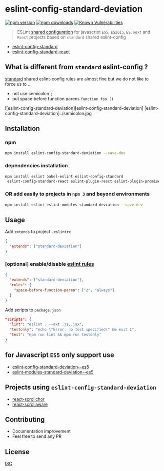 # eslint-config-standard-deviation

[![npm version](https://badge.fury.io/js/eslint-config-standard-deviation.svg)](https://badge.fury.io/js/eslint-config-standard-deviation)
[![npm downloads](https://img.shields.io/npm/dm/eslint-config-standard-deviation.svg?style=flat-square)](https://www.npmjs.com/package/eslint-config-standard-deviation)
[![Known Vulnerabilities](https://snyk.io/test/github/bysabi/eslint-config-standard-deviation/badge.svg)](https://snyk.io/test/github/bysabi/eslint-config-standard-deviation)
> ESLint [shared configuration](http://eslint.org/docs/developer-guide/shareable-configs) for javascript `ES5`, `ES2015`, `ES.next` and `React` projects based on `standard` shared eslint-config


* [eslint-config-standard][standard]
* [eslint-config-standard-react](https://github.com/feross/eslint-config-standard-react)


## What is different from `standard` eslint-config ?
[standard][standard] shared eslint-config rules are almost fine but we do not like to force us to ...
* not use semicolon `;`
* put space before function parens `function foo ()`

![eslint-config-standard-deviation][eslint-config-standard-deviation]
[eslint-config-standard-deviation]:./semicolon.jpg

[standard]: https://github.com/feross/eslint-config-standard

## Installation

### npm
```bash
npm install eslint-config-standard-deviation --save-dev
```

### dependencies installation
```bash
npm install eslint babel-eslint eslint-config-standard
 eslint-config-standard-react eslint-plugin-react eslint-plugin-promise eslint-plugin-standard --save-dev
```

### OR add easily to projects in `npm 3` and beyond environments
```bash
npm install eslint eslint-modules-standard-deviation --save-dev
```

## Usage
Add `extends` to project `.eslintrc`
```json
{
  "extends": ["standard-deviation"]
}
```

### [optional] enable/disable [eslint rules](http://eslint.org/docs/rules/)
```json
{
  "extends": ["standard-deviation"],
  "rules": {
    "space-before-function-paren": ["2", "always"]
  }
}
```

Add scripts to `package.json`
```json
"scripts": {
  "lint": "eslint . --ext .js,.jsx",
  "testonly": "echo \"Error: no test specified\" && exit 1",
  "test": "npm run lint && npm run testonly"
}
```

## for Javascript `ES5` only support use
* [eslint-config-standard-deviation--es5](https://github.com/bySabi/eslint-config-standard-deviation--es5)
* [eslint-modules-standard-deviation--es5](https://github.com/bySabi/eslint-modules-standard-deviation--es5)

## Projects using `eslint-config-standard-deviation`
* [react-scrollchor](https://github.com/bySabi/react-scrollchor)
* [react-scrollaware](https://github.com/bySabi/react-scrollaware)

## Contributing

* Documentation improvement
* Feel free to send any PR

## License

[ISC][isc-license]

[isc-license]:./LICENSE
